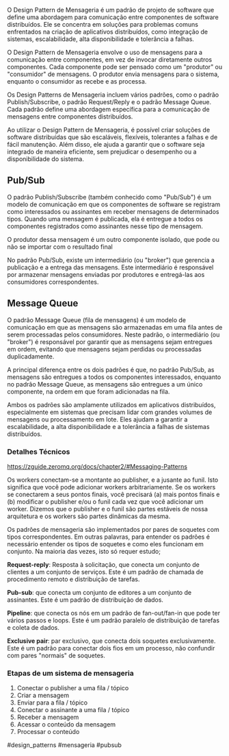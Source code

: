 
O Design Pattern de Mensageria é um padrão de projeto de software que define uma abordagem para comunicação entre componentes de software distribuídos. Ele se concentra em soluções para problemas comuns enfrentados na criação de aplicativos distribuídos, como integração de sistemas, escalabilidade, alta disponibilidade e tolerância a falhas.

O Design Pattern de Mensageria envolve o uso de mensagens para a comunicação entre componentes, em vez de invocar diretamente outros componentes. Cada componente pode ser pensado como um "produtor" ou "consumidor" de mensagens. O produtor envia mensagens para o sistema, enquanto o consumidor as recebe e as processa.

Os Design Patterns de Mensageria incluem vários padrões, como o padrão Publish/Subscribe, o padrão Request/Reply e o padrão Message Queue. Cada padrão define uma abordagem específica para a comunicação de mensagens entre componentes distribuídos.

Ao utilizar o Design Pattern de Mensageria, é possível criar soluções de software distribuídas que são escaláveis, flexíveis, tolerantes a falhas e de fácil manutenção. Além disso, ele ajuda a garantir que o software seja integrado de maneira eficiente, sem prejudicar o desempenho ou a disponibilidade do sistema.

## Pub/Sub
O padrão Publish/Subscribe (também conhecido como "Pub/Sub") é um modelo de comunicação em que os componentes de software se registram como interessados ou assinantes em receber mensagens de determinados tipos. Quando uma mensagem é publicada, ela é entregue a todos os componentes registrados como assinantes nesse tipo de mensagem.

O produtor dessa mensagem é um outro componente isolado, que pode ou não se importar com o resultado final

No padrão Pub/Sub, existe um intermediário (ou "broker") que gerencia a publicação e a entrega das mensagens. Este intermediário é responsável por armazenar mensagens enviadas por produtores e entregá-las aos consumidores correspondentes.

## Message Queue

O padrão Message Queue (fila de mensagens) é um modelo de comunicação em que as mensagens são armazenadas em uma fila antes de serem processadas pelos consumidores. Neste padrão, o intermediário (ou "broker") é responsável por garantir que as mensagens sejam entregues em ordem, evitando que mensagens sejam perdidas ou processadas duplicadamente.

A principal diferença entre os dois padrões é que, no padrão Pub/Sub, as mensagens são entregues a todos os componentes interessados, enquanto no padrão Message Queue, as mensagens são entregues a um único componente, na ordem em que foram adicionadas na fila.

Ambos os padrões são amplamente utilizados em aplicativos distribuídos, especialmente em sistemas que precisam lidar com grandes volumes de mensagens ou processamento em lote. Eles ajudam a garantir a escalabilidade, a alta disponibilidade e a tolerância a falhas de sistemas distribuídos.

### Detalhes Técnicos

https://zguide.zeromq.org/docs/chapter2/#Messaging-Patterns

Os workers conectam-se a montante ao publisher, e a jusante ao funil. Isto significa que você pode adicionar workers arbitrariamente. Se os workers se conectarem a seus pontos finais, você precisará (a) mais pontos finais e (b) modificar o publisher e/ou o funil cada vez que você adicionar um worker. Dizemos que o publisher e o funil são partes estáveis de nossa arquitetura e os workers são partes dinâmicas da mesma.


Os padrões de mensageria são implementados por pares de soquetes com tipos correspondentes. Em outras palavras, para entender os padrões é necessário entender os tipos de soquetes e como eles funcionam em conjunto. Na maioria das vezes, isto só requer estudo; 

**Request-reply**: Resposta à solicitação, que conecta um conjunto de clientes a um conjunto de serviços. Este é um padrão de chamada de procedimento remoto e distribuição de tarefas.

**Pub-sub**: que conecta um conjunto de editores a um conjunto de assinantes. Este é um padrão de distribuição de dados.

**Pipeline**: que conecta os nós em um padrão de fan-out/fan-in que pode ter vários passos e loops. Este é um padrão paralelo de distribuição de tarefas e coleta de dados.

**Exclusive pair**: par exclusivo, que conecta dois soquetes exclusivamente. Este é um padrão para conectar dois fios em um processo, não confundir com pares "normais" de soquetes.


### Etapas de um sistema de mensageria

1. Conectar o publisher a uma fila / tópico
2. Criar a mensagem
3. Enviar para a fila / tópico
4. Conectar o assinante a uma fila / tópico
5. Receber a mensagem
6. Acessar o conteúdo da mensagem
7. Processar o conteúdo


#design_patterns #mensageria #pubsub

